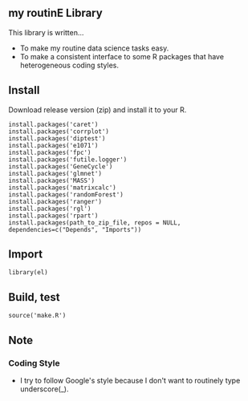 ## my routinE Library

This library is written...

 - To make my routine data science tasks easy.
 - To make a consistent interface to some R packages that have heterogeneous coding styles.

## Install

Download release version (zip) and install it to your R.

```
install.packages('caret')
install.packages('corrplot')
install.packages('diptest')
install.packages('e1071')
install.packages('fpc')
install.packages('futile.logger')
install.packages('GeneCycle')
install.packages('glmnet')
install.packages('MASS')
install.packages('matrixcalc')
install.packages('randomForest')
install.packages('ranger')
install.packages('rgl')
install.packages('rpart')
install.packages(path_to_zip_file, repos = NULL, dependencies=c("Depends", "Imports"))
```

## Import

```
library(el)
```

## Build, test

```
source('make.R')
```

## Note

### Coding Style

 - I try to follow Google's style because I don't want to routinely type underscore(_).
